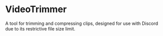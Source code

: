 # VideoTrimmer
A tool for trimming and compressing clips, designed for use with Discord due to its restrictive file size limit.
